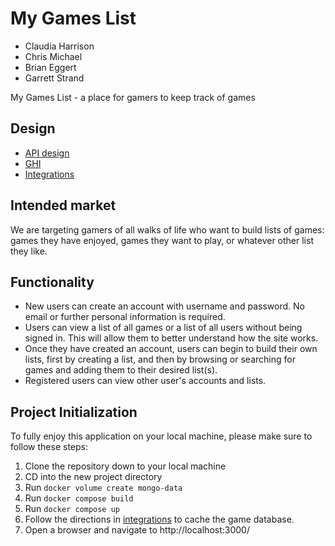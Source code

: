 # My Games List

- Claudia Harrison
- Chris Michael
- Brian Eggert
- Garrett Strand

My Games List - a place for gamers to keep track of games

## Design

- [API design](docs/apis.md)
- [GHI](docs/ghi.md)
- [Integrations](docs/integrations.md)

## Intended market

We are targeting gamers of all walks of life who want to build lists of games: games they have enjoyed, games they want to play, or whatever other list they like.

## Functionality

- New users can create an account with username and password. No email or further personal information is required.
- Users can view a list of all games or a list of all users without being signed in. This will allow them to better understand how the site works.
- Once they have created an account, users can begin to build their own lists, first by creating a list, and then by browsing or searching for games and adding them to their desired list(s).
- Registered users can view other user's accounts and lists.

## Project Initialization

To fully enjoy this application on your local machine, please make sure to follow these steps:

1. Clone the repository down to your local machine
2. CD into the new project directory
3. Run `docker volume create mongo-data`
4. Run `docker compose build`
5. Run `docker compose up`
6. Follow the directions in [integrations](docs/integrations.md) to cache the game database.
7. Open a browser and navigate to http://localhost:3000/
